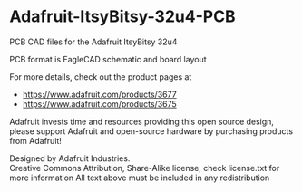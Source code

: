 # Adafruit-ItsyBitsy-32u4-PCB
PCB CAD files for the Adafruit ItsyBitsy 32u4

PCB format is EagleCAD schematic and board layout

For more details, check out the product pages at

   * https://www.adafruit.com/products/3677
   * https://www.adafruit.com/products/3675

Adafruit invests time and resources providing this open source design, 
please support Adafruit and open-source hardware by purchasing 
products from Adafruit!

Designed by Adafruit Industries.  
Creative Commons Attribution, Share-Alike license, check license.txt for more information
All text above must be included in any redistribution